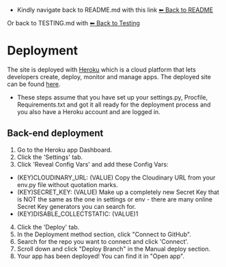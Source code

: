 
* Kindly navigate back to README.md with this link [⬅ Back to README](README.md)

Or back to TESTING.md with [⬅ Back to Testing](testing.md)



# Deployment

The site is deployed with [Heroku](https://www.heroku.com/) which is a cloud platform that lets developers create, deploy, monitor and manage apps.
The deployed site can be found [here](https://voyage-backend-e8a4f1be604a.herokuapp.com/).

* These steps assume that you have set up your settings.py, Procfile, Requirements.txt and got it all ready for the deployment process and you also have a Heroku account and are logged in. 


## Back-end deployment

1. Go to the Heroku app Dashboard.
2. Click the 'Settings' tab.
3. Click 'Reveal Config Vars' and add these Config Vars:
- (KEY)CLOUDINARY_URL: (VALUE) Copy the Cloudinary URL from your env.py file without quotation marks.
- (KEY)SECRET_KEY: (VALUE) Make up a completely new Secret Key that is NOT the same as the one in settings or env - there are many online Secret Key generators you can search for. 
- (KEY)DISABLE_COLLECTSTATIC: (VALUE)1
4. Click the 'Deploy' tab.
5. In the Deployment method section, click "Connect to GitHub".
6. Search for the repo you want to connect and click 'Connect'.
7. Scroll down and click "Deploy Branch" in the Manual deploy section.
8. Your app has been deployed! You can find it in "Open app".
